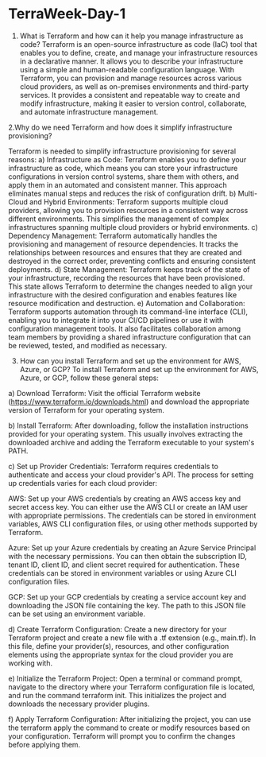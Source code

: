 # TerraWeek-Day-1
1. What is Terraform and how can it help you manage infrastructure as code?
Terraform is an open-source infrastructure as code (IaC) tool that enables you to define, create, and manage your infrastructure resources in a declarative manner. It allows you to describe your infrastructure using a simple and human-readable configuration language. With Terraform, you can provision and manage resources across various cloud providers, as well as on-premises environments and third-party services. It provides a consistent and repeatable way to create and modify infrastructure, making it easier to version control, collaborate, and automate infrastructure management.

2.Why do we need Terraform and how does it simplify infrastructure provisioning?

Terraform is needed to simplify infrastructure provisioning for several reasons:
a) Infrastructure as Code: Terraform enables you to define your infrastructure as code, which means you can store your infrastructure configurations in version control systems, share them with others, and apply them in an automated and consistent manner. This approach eliminates manual steps and reduces the risk of configuration drift.
b) Multi-Cloud and Hybrid Environments: Terraform supports multiple cloud providers, allowing you to provision resources in a consistent way across different environments. This simplifies the management of complex infrastructures spanning multiple cloud providers or hybrid environments.
c) Dependency Management: Terraform automatically handles the provisioning and management of resource dependencies. It tracks the relationships between resources and ensures that they are created and destroyed in the correct order, preventing conflicts and ensuring consistent deployments.
d) State Management: Terraform keeps track of the state of your infrastructure, recording the resources that have been provisioned. This state allows Terraform to determine the changes needed to align your infrastructure with the desired configuration and enables features like resource modification and destruction.
e) Automation and Collaboration: Terraform supports automation through its command-line interface (CLI), enabling you to integrate it into your CI/CD pipelines or use it with configuration management tools. It also facilitates collaboration among team members by providing a shared infrastructure configuration that can be reviewed, tested, and modified as necessary.


3. How can you install Terraform and set up the environment for AWS, Azure, or GCP?
To install Terraform and set up the environment for AWS, Azure, or GCP, follow these general steps:

a) Download Terraform: Visit the official Terraform website (https://www.terraform.io/downloads.html) and download the appropriate version of Terraform for your operating system.

b) Install Terraform: After downloading, follow the installation instructions provided for your operating system. This usually involves extracting the downloaded archive and adding the Terraform executable to your system's PATH.

c) Set up Provider Credentials: Terraform requires credentials to authenticate and access your cloud provider's API. The process for setting up credentials varies for each cloud provider:

AWS: Set up your AWS credentials by creating an AWS access key and secret access key. You can either use the AWS CLI or create an IAM user with appropriate permissions. The credentials can be stored in environment variables, AWS CLI configuration files, or using other methods supported by Terraform.

Azure: Set up your Azure credentials by creating an Azure Service Principal with the necessary permissions. You can then obtain the subscription ID, tenant ID, client ID, and client secret required for authentication. These credentials can be stored in environment variables or using Azure CLI configuration files.

GCP: Set up your GCP credentials by creating a service account key and downloading the JSON file containing the key. The path to this JSON file can be set using an environment variable.

d) Create Terraform Configuration: Create a new directory for your Terraform project and create a new file with a .tf extension (e.g., main.tf). In this file, define your provider(s), resources, and other configuration elements using the appropriate syntax for the cloud provider you are working with.

e) Initialize the Terraform Project: Open a terminal or command prompt, navigate to the directory where your Terraform configuration file is located, and run the command terraform init. This initializes the project and downloads the necessary provider plugins.

f) Apply Terraform Configuration: After initializing the project, you can use the terraform apply the command to create or modify resources based on your configuration. Terraform will prompt you to confirm the changes before applying them.
